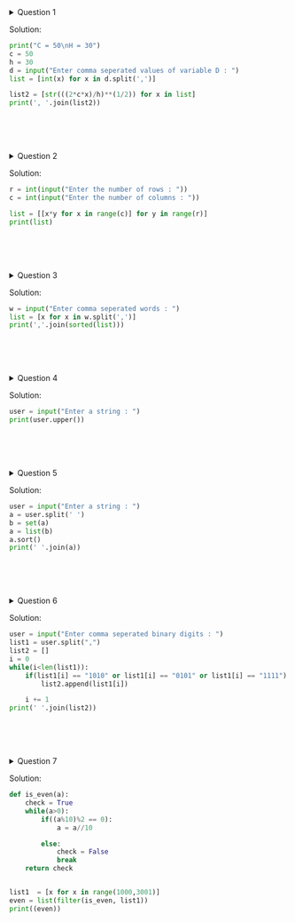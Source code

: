 <details>
    <summary>Question 1</summary>
    <p>
        Question: Write a program that calculates and prints the value according to the given formula: Q = Square root of [(2 * C * D)/H] Following are the fixed values of C and H: C is 50. H is 30. D is the variable whose values should be input to your program in a comma-separated sequence. Example Let us assume the following comma separated input sequence is given to the program: 100,150,180 The output of the program should be: 18,22,24

Hints: If the output received is in decimal form, it should be rounded off to its nearest value (for example, if the output received is 26.0, it should be printed as 26) In case of input data being supplied to the question, it should be assumed to be a console input.<br><br>
    </p>
</details>

Solution:
```python
print("C = 50\nH = 30")
c = 50
h = 30
d = input("Enter comma seperated values of variable D : ")
list = [int(x) for x in d.split(',')]

list2 = [str(((2*c*x)/h)**(1/2)) for x in list]
print(', '.join(list2))
```
<br><br><br>



<details>
    <summary> Question 2</summary>
    <p>
    Question: Write a program which takes 2 digits, X,Y as input and generates a 2-dimensional array. The element value in the i-th row and j-th column of the array should be i*j. Note: i=0,1.., X-1; j=0,1,¡­Y-1. Example Suppose the following inputs are given to the program: 3,5 Then, the output of the program should be: [[0, 0, 0, 0, 0], [0, 1, 2, 3, 4], [0, 2, 4, 6, 8]]

Hints: Note: In case of input data being supplied to the question, it should be assumed to be a console input in a comma-separated form.<br><br>
    </p>
</details>

Solution:
```python
r = int(input("Enter the number of rows : "))
c = int(input("Enter the number of columns : "))

list = [[x*y for x in range(c)] for y in range(r)]
print(list)
```
<br><br><br>



<details>
    <summary> Question 3</summary>
    <p>Question: Write a program that accepts a comma separated sequence of words as input and prints the words in a comma-separated sequence after sorting them alphabetically. Suppose the following input is supplied to the program: without,hello,bag,world Then, the output should be: bag,hello,without,world

Hints: In case of input data being supplied to the question, it should be assumed to be a console input.<br><br>
    </p>
</details>

Solution:
```python
w = input("Enter comma seperated words : ")
list = [x for x in w.split(',')]
print(','.join(sorted(list)))
```
<br><br><br>



<details>
    <summary> Question 4</summary>
    <p>Question: Write a program that accepts sequence of lines as input and prints the lines after making all characters in the sentence capitalized.
Suppose the following input is supplied to the program:
Hello world
Practice makes perfect
Then, the output should be:
HELLO WORLD
PRACTICE MAKES PERFECT

Hints:
In case of input data being supplied to the question, it should be assumed to be a console input.
    </p>
</details>

Solution:
```python
user = input("Enter a string : ")
print(user.upper())
```
<br><br><br>



<details>
    <summary> Question 5</summary>
    <p>Question:
Write a program that accepts a sequence of whitespace separated words as input and prints the words after removing all duplicate words and sorting them alphanumerically.
Suppose the following input is supplied to the program:
hello world and practice makes perfect and hello world again
Then, the output should be:
again and hello makes perfect practice world

Hints:
In case of input data being supplied to the question, it should be assumed to be a console input.
We use set container to remove duplicated data automatically and then use sorted() to sort the data.
    </p>
</details>


Solution:
```python
user = input("Enter a string : ")
a = user.split(' ')
b = set(a)
a = list(b)
a.sort()
print(' '.join(a))
```
<br><br><br>



<details>
    <summary> Question 6</summary>
    <p>Question:
Write a program which accepts a sequence of comma separated 4 digit binary numbers as its input and then check whether they are divisible by 5 or not. The numbers that are divisible by 5 are to be printed in a comma separated sequence.
Example:
0100,0011,1010,1001
Then the output should be:
1010
Notes: Assume the data is input by console.

Hints:
In case of input data being supplied to the question, it should be assumed to be a console input.
    </p>
</details>

Solution:
```python
user = input("Enter comma seperated binary digits : ")
list1 = user.split(",")
list2 = []
i = 0
while(i<len(list1)):
    if(list1[i] == "1010" or list1[i] == "0101" or list1[i] == "1111"):
        list2.append(list1[i])

    i += 1
print(' '.join(list2))
```
<br><br><br>



<details>
    <summary> Question 7</summary>
    <p>Question: Write a program, which will find all such numbers between 1000 and 3000 (both included) such that each digit of the number is an even number. The numbers obtained should be printed in a comma-separated sequence on a single line.
Hints: In case of input data being supplied to the question, it should be assumed to be a console input.
    </p>
</details>

Solution:
```python
def is_even(a):
    check = True
    while(a>0):
        if((a%10)%2 == 0):
            a = a//10

        else:
            check = False
            break
    return check


list1  = [x for x in range(1000,3001)]
even = list(filter(is_even, list1))
print((even))
```
<br><br><br>



